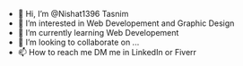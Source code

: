 - 👋 Hi, I’m @Nishat1396 Tasnim
- 👀 I’m interested in Web Developement and Graphic Design
- 🌱 I’m currently learning Web Developement
- 💞️ I’m looking to collaborate on ...
- 📫 How to reach me DM me in LinkedIn or Fiverr

<!---
Nishat1396/Nishat1396 is a ✨ special ✨ repository because its `README.md` (this file) appears on your GitHub profile.
You can click the Preview link to take a look at your changes.
--->
